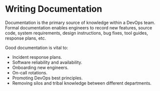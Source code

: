 # Writing Documentation

Documentation is the primary source of knowledge within a DevOps team. Formal documentation enables engineers to record new features, source code, system requirements, design instructions, bug fixes, tool guides, response plans, etc.

Good documentation is vital to:

- Incident response plans.
- Software reliability and availability.
- Onboarding new engineers.
- On-call rotations.
- Promoting DevOps best principles.
- Removing silos and tribal knowledge between different departments.
